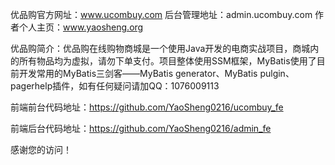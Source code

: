 优品购官方网址：www.ucombuy.com
后台管理地址：admin.ucombuy.com
作者个人主页：www.yaosheng.org

优品购简介：优品购在线购物商城是一个使用Java开发的电商实战项目，商城内的所有物品均为虚拟，请勿下单支付。项目整体使用SSM框架，MyBatis使用了目前开发常用的MyBatis三剑客——MyBatis generator、MyBatis pulgin、pagerhelp插件，如有任何疑问请加QQ：1076009113

前端前台代码地址：https://github.com/YaoSheng0216/ucombuy_fe

前端后台代码地址：https://github.com/YaoSheng0216/admin_fe

感谢您的访问！
